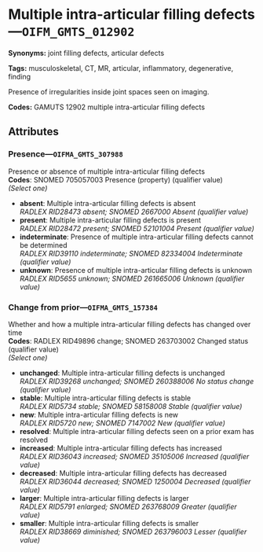 # Multiple intra-articular filling defects—`OIFM_GMTS_012902`

**Synonyms:** joint filling defects, articular defects

**Tags:** musculoskeletal, CT, MR, articular, inflammatory, degenerative, finding

Presence of irregularities inside joint spaces seen on imaging.

**Codes:** GAMUTS 12902 multiple intra-articular filling defects

## Attributes

### Presence—`OIFMA_GMTS_307988`

Presence or absence of multiple intra-articular filling defects  
**Codes**: SNOMED 705057003 Presence (property) (qualifier value)  
*(Select one)*

- **absent**: Multiple intra-articular filling defects is absent  
_RADLEX RID28473 absent; SNOMED 2667000 Absent (qualifier value)_
- **present**: Multiple intra-articular filling defects is present  
_RADLEX RID28472 present; SNOMED 52101004 Present (qualifier value)_
- **indeterminate**: Presence of multiple intra-articular filling defects cannot be determined  
_RADLEX RID39110 indeterminate; SNOMED 82334004 Indeterminate (qualifier value)_
- **unknown**: Presence of multiple intra-articular filling defects is unknown  
_RADLEX RID5655 unknown; SNOMED 261665006 Unknown (qualifier value)_

### Change from prior—`OIFMA_GMTS_157384`

Whether and how a multiple intra-articular filling defects has changed over time  
**Codes**: RADLEX RID49896 change; SNOMED 263703002 Changed status (qualifier value)  
*(Select one)*

- **unchanged**: Multiple intra-articular filling defects is unchanged  
_RADLEX RID39268 unchanged; SNOMED 260388006 No status change (qualifier value)_
- **stable**: Multiple intra-articular filling defects is stable  
_RADLEX RID5734 stable; SNOMED 58158008 Stable (qualifier value)_
- **new**: Multiple intra-articular filling defects is new  
_RADLEX RID5720 new; SNOMED 7147002 New (qualifier value)_
- **resolved**: Multiple intra-articular filling defects seen on a prior exam has resolved  
- **increased**: Multiple intra-articular filling defects has increased  
_RADLEX RID36043 increased; SNOMED 35105006 Increased (qualifier value)_
- **decreased**: Multiple intra-articular filling defects has decreased  
_RADLEX RID36044 decreased; SNOMED 1250004 Decreased (qualifier value)_
- **larger**: Multiple intra-articular filling defects is larger  
_RADLEX RID5791 enlarged; SNOMED 263768009 Greater (qualifier value)_
- **smaller**: Multiple intra-articular filling defects is smaller  
_RADLEX RID38669 diminished; SNOMED 263796003 Lesser (qualifier value)_